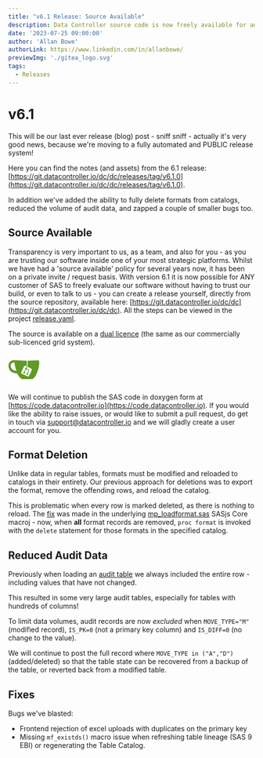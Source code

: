 ```yaml
---
title: "v6.1 Release: Source Available"
description: Data Controller source code is now freely available for anyone to build and evaluate.  We also enabled full deletion of formats, and reduced the audit data volumes (whilst retaining full change history).
date: '2023-07-25 09:00:00'
author: 'Allan Bowe'
authorLink: https://www.linkedin.com/in/allanbowe/
previewImg: './gitea_logo.svg'
tags:
  - Releases
---
```


# v6.1

This will be our last ever release (blog) post - sniff sniff - actually it's very good news, because we're moving to a fully automated and PUBLIC release system!

Here you can find the notes (and assets) from the 6.1 release:  [https://git.datacontroller.io/dc/dc/releases/tag/v6.1.0](https://git.datacontroller.io/dc/dc/releases/tag/v6.1.0).

In addition we've added the ability to fully delete formats from catalogs, reduced the volume of audit data, and zapped a couple of smaller bugs too.

## Source Available

Transparency is very important to us, as a team, and also for you - as you are trusting our software inside one of your most strategic platforms.  Whilst we have had a 'source available' policy for several years now, it has been on a private invite / request basis.  With version 6.1 it is now possible for ANY customer of SAS to freely evaluate our software without having to trust our build, or even to talk to us - you can create a release yourself, directly from the source repository, available here:  [https://git.datacontroller.io/dc/dc](https://git.datacontroller.io/dc/dc).  All the steps can be viewed in the project [release.yaml](https://git.datacontroller.io/dc/dc/src/branch/development/.gitea/workflows/release.yaml).

The source is available on a [dual licence](https://git.datacontroller.io/dc/dc/src/branch/development/licence-non-commercial-datacontroller.pdf) (the same as our commercially sub-licenced grid system).

![](./gitea_logo.svg)

We will continue to publish the SAS code in doxygen form at [https://code.datacontroller.io](https://code.datacontroller.io). If you would like the ability to raise issues, or would like to submit a pull request, do get in touch via support@datacontroller.io and we will gladly create a user account for you.


## Format Deletion

Unlike data in regular tables, formats must be modified and reloaded to catalogs in their entirety.  Our previous approach for deletions was to export the format, remove the offending rows, and reload the catalog.

This is problematic when every row is marked deleted, as there is nothing to reload.  The [fix](https://github.com/sasjs/core/pull/342) was made in the underlying [mp_loadformat.sas](https://core.sasjs.io/mp__loadformat_8sas.html) SASjs Core macroj - now, when **all** format records are removed, `proc format` is invoked with the `delete` statement for those formats in the specified catalog.

## Reduced Audit Data

Previously when loading an [audit table](https://docs.datacontroller.io/tables/mpe_audit/) we always included the entire row - including values that have not changed.

This resulted in some very large audit tables, especially for tables with hundreds of columns!

To limit data volumes, audit records are now _excluded_ when `MOVE_TYPE="M"` (modified record), `IS_PK=0` (not a primary key column) and `IS_DIFF=0` (no change to the value).

We will continue to post the full record where `MOVE_TYPE in ("A","D")` (added/deleted) so that the table state can be recovered from a backup of the table, or reverted back from a modified table.


## Fixes

Bugs we've blasted:

* Frontend rejection of excel uploads with duplicates on the primary key
* Missing `mf_existds()` macro issue when refreshing table lineage (SAS 9 EBI) or regenerating the Table Catalog.



















